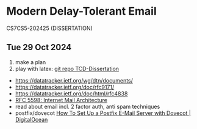 # Modern Delay-Tolerant Email

CS7CS5-202425 (DISSERTATION)

## Tue 29 Oct 2024

1. make a plan
2. play with latex: [git repo TCD-Dissertation](https://github.com/pandeng65536/TCD-Dissertation)

- https://datatracker.ietf.org/wg/dtn/documents/
- https://datatracker.ietf.org/doc/rfc9171/
- https://datatracker.ietf.org/doc/html/rfc4838
- [RFC 5598: Internet Mail Architecture](https://www.rfc-editor.org/rfc/rfc5598)
- read about email incl. 2 factor auth, anti spam techniques
- postfix/dovecot
  [How To Set Up a Postfix E-Mail Server with Dovecot | DigitalOcean](https://www.digitalocean.com/community/tutorials/how-to-set-up-a-postfix-e-mail-server-with-dovecot)
